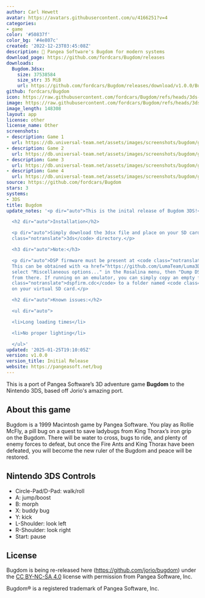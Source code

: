 ```yaml
---
author: Carl Hewett
avatar: https://avatars.githubusercontent.com/u/4166251?v=4
categories:
- game
color: '#50837f'
color_bg: '#4e807c'
created: '2022-12-23T03:45:08Z'
description: 🐛 Pangea Software's Bugdom for modern systems
download_page: https://github.com/fordcars/Bugdom/releases
downloads:
  Bugdom.3dsx:
    size: 37538584
    size_str: 35 MiB
    url: https://github.com/fordcars/Bugdom/releases/download/v1.0.0/Bugdom.3dsx
github: fordcars/Bugdom
icon: https://raw.githubusercontent.com/fordcars/Bugdom/refs/heads/3ds-new-port/packaging/Bugdom128.png
image: https://raw.githubusercontent.com/fordcars/Bugdom/refs/heads/3ds-new-port/docs/3ds/lawn_top_screen.png
image_length: 148308
layout: app
license: other
license_name: Other
screenshots:
- description: Game 1
  url: https://db.universal-team.net/assets/images/screenshots/bugdom/game-1.png
- description: Game 2
  url: https://db.universal-team.net/assets/images/screenshots/bugdom/game-2.png
- description: Game 3
  url: https://db.universal-team.net/assets/images/screenshots/bugdom/game-3.png
- description: Game 4
  url: https://db.universal-team.net/assets/images/screenshots/bugdom/game-4.png
source: https://github.com/fordcars/Bugdom
stars: 3
systems:
- 3DS
title: Bugdom
update_notes: '<p dir="auto">This is the inital release of Bugdom 3DS!</p>

  <h2 dir="auto">Installation</h2>

  <p dir="auto">Simply download the 3dsx file and place on your SD card in the <code
  class="notranslate">3ds</code> directory.</p>

  <h3 dir="auto">Note:</h3>

  <p dir="auto">DSP firmware must be present at <code class="notranslate">sdmc:/3ds/dspfirm.cdc</code>.
  This can be obtained with <a href="https://github.com/LumaTeam/Luma3DS">Luma3DS</a>—simply
  select "Miscellaneous options..." in the Rosalina menu, then "Dump DSP firmware"
  from there. If running on an emulator, you can simply copy an empty file named <code
  class="notranslate">dspfirm.cdc</code> to a folder named <code class="notranslate">3ds</code>
  on your virtual SD card.</p>

  <h2 dir="auto">Known issues:</h2>

  <ul dir="auto">

  <li>Long loading times</li>

  <li>No proper lighting</li>

  </ul>'
updated: '2025-01-25T19:10:05Z'
version: v1.0.0
version_title: Initial Release
website: https://pangeasoft.net/bug
---
```

This is a port of Pangea Software’s 3D adventure game **Bugdom** to the Nintendo 3DS, based off Jorio's amazing port.

## About this game

Bugdom is a 1999 Macintosh game by Pangea Software. You play as Rollie McFly, a pill bug on a quest to save ladybugs from King Thorax’s iron grip on the Bugdom. There will be water to cross, bugs to ride, and plenty of enemy forces to defeat, but once the Fire Ants and King Thorax have been defeated, you will become the new ruler of the Bugdom and peace will be restored.

## Nintendo 3DS Controls
* Circle-Pad/D-Pad: walk/roll
* A: jump/boost
* B: morph
* X: buddy bug
* Y: kick
* L-Shoulder: look left
* R-Shoulder: look right
* Start: pause

## License

Bugdom is being re-released here (https://github.com/jorio/bugdom) under the [CC BY-NC-SA 4.0](LICENSE.md) license with permission from Pangea Software, Inc.

Bugdom® is a registered trademark of Pangea Software, Inc.